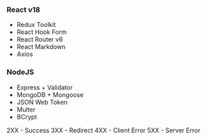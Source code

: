 ### React v18
- Redux Toolkit
- React Hook Form
- React Router v6
- React Markdown
- Axios

### NodeJS
- Express + Validator
- MongoDB + Mongoose
- JSON Web Token
- Multer
- BCrypt

2XX - Success
3XX - Redirect
4XX - Client Error
5XX - Server Error